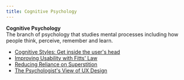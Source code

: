 ```yaml
---
title: Cognitive Psychology
---
```

**Cognitive Psychology**  
The branch of psychology that studies mental processes including how people think, perceive, remember and learn.
*   [Cognitive Styles: Get inside the user's head](http://uxmag.com/articles/cognitive-styles)  
*   [Improving Usability with Fitts' Law](http://sixrevisions.com/usabilityaccessibility/improving-usability-with-fitts-law/)  
*   [Reducing Reliance on Superstition](http://www.humanfactors.com/downloads/sep00.asp)  
*   [The Psychologist's View of UX Design](http://uxmag.com/articles/the-psychologists-view-of-ux-design)  
